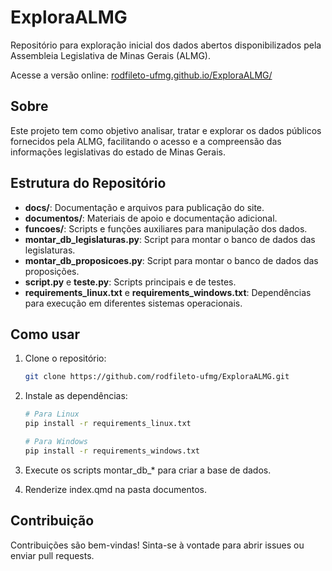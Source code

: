 # ExploraALMG

Repositório para exploração inicial dos dados abertos disponibilizados pela Assembleia Legislativa de Minas Gerais (ALMG).

Acesse a versão online: [rodfileto-ufmg.github.io/ExploraALMG/](https://rodfileto-ufmg.github.io/ExploraALMG/)

## Sobre

Este projeto tem como objetivo analisar, tratar e explorar os dados públicos fornecidos pela ALMG, facilitando o acesso e a compreensão das informações legislativas do estado de Minas Gerais.


## Estrutura do Repositório

- **docs/**: Documentação e arquivos para publicação do site.
- **documentos/**: Materiais de apoio e documentação adicional.
- **funcoes/**: Scripts e funções auxiliares para manipulação dos dados.
- **montar_db_legislaturas.py**: Script para montar o banco de dados das legislaturas.
- **montar_db_proposicoes.py**: Script para montar o banco de dados das proposições.
- **script.py** e **teste.py**: Scripts principais e de testes.
- **requirements_linux.txt** e **requirements_windows.txt**: Dependências para execução em diferentes sistemas operacionais.

## Como usar

1. Clone o repositório:
   ```bash
   git clone https://github.com/rodfileto-ufmg/ExploraALMG.git
   ```
2. Instale as dependências:

    ```bash
    # Para Linux
    pip install -r requirements_linux.txt

    # Para Windows
    pip install -r requirements_windows.txt
    ```

3. Execute os scripts montar_db_* para criar a base de dados.

4. Renderize index.qmd na pasta documentos.


## Contribuição

Contribuições são bem-vindas! Sinta-se à vontade para abrir issues ou enviar pull requests.

